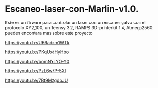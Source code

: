 # Escaneo-laser-con-Marlin-v1.0.
Este es un firware para controlar un laser con un escaner galvo con el protocolo XY2_100, un Teensy 3.2, RAMPS 3D-printerkit 1.4, Atmega2560.
pueden encontara mas sobre este proyecto 

https://youtu.be/U66adnm1WTk 

https://youtu.be/PKqUxdHyHbo 

https://youtu.be/bomNYLYO-Y0

https://youtu.be/PzL6w7P-5XI

https://youtu.be/7Bt9M2gdoJU
